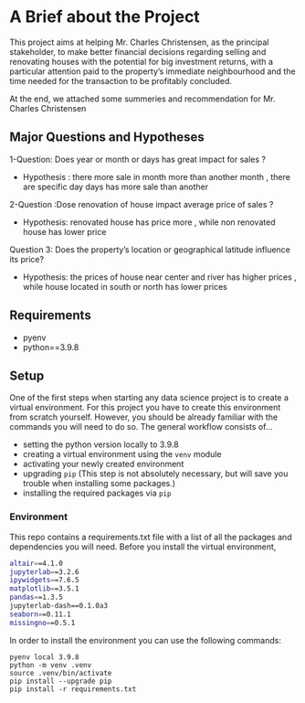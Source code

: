 # A Brief about the Project 

This project aims at helping Mr. Charles Christensen, as the principal stakeholder, to make better financial decisions regarding selling and renovating houses with the potential for big investment returns, with a particular attention paid to the property’s immediate neighbourhood and the time needed for the transaction to be profitably concluded. 


At the end, we attached some summeries and recommendation for  Mr. Charles Christensen

## Major Questions and Hypotheses
 1-Question: Does year or month or days has great impact for sales ? 
* Hypothesis : there more sale in month more than another month , there are specific day days has more sale than another

2-Question :Dose renovation of house impact  average price of sales ?
* Hypothesis: renovated house has price more , while non renovated house has lower price

Question 3: Does the property’s location or geographical latitude influence its price?
* Hypothesis: the prices of house near center and river has higher prices , while house located  in south or north has lower prices


 

## Requirements

- pyenv
- python==3.9.8

## Setup

One of the first steps when starting any data science project is to create a virtual environment. For this project you have to create this environment from scratch yourself. However, you should be already familiar with the commands you will need to do so. The general workflow consists of... 

* setting the python version locally to 3.9.8
* creating a virtual environment using the `venv` module
* activating your newly created environment 
* upgrading `pip` (This step is not absolutely necessary, but will save you trouble when installing some packages.)
* installing the required packages via `pip`






### Environment

This repo contains a requirements.txt file with a list of all the packages and dependencies you will need. Before you install the virtual environment, 

```bash
altair==4.1.0
jupyterlab==3.2.6
ipywidgets==7.6.5
matplotlib==3.5.1
pandas==1.3.5
jupyterlab-dash==0.1.0a3
seaborn==0.11.1
missingno==0.5.1
```

In order to install the environment you can use the following commands:

```
pyenv local 3.9.8
python -m venv .venv
source .venv/bin/activate
pip install --upgrade pip
pip install -r requirements.txt
```
